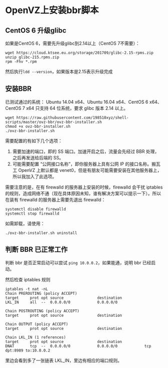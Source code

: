 # OpenVZ上安装bbr脚本

## CentOS 6 升级glibc

如果是CentOS 6，需要先升级glibc到2.14以上（CentOS 7不需要）：

```
wget https://cloud.ktsee.eu.org/storage/201709/glibc-2.15-rpms.zip
unzip glibc-215.rpms.zip
rpm -Fhv *.rpm
```
然后执行`ldd --version`，如果版本是2.15表示升级完成

## 安装BBR

已测试通过的系统： Ubuntu 14.04 x64、Ubuntu 16.04 x64、CentOS 6 x64、CentOS 7 x64 只支持 64 位系统，要求 glibc 版本 2.14 以上。

```
wget https://raw.githubusercontent.com/198510xyz/shell-scripts/master/ovz-bbr/ovz-bbr-installer.sh
chmod +x ovz-bbr-installer.sh
./ovz-bbr-installer.sh
```

需要配置的有如下几个选项：

1. 需要加速的端口，即的 SS 端口。加速开启之后，流量会先经过 BBR 处理，之后再发送给后端的 SS。
2. 可能需要配置 “公网接口名称”，即你服务器上具有公网 IP 的接口名称。搬瓦工 OpenVZ 上默认都是 venet0，但是有朋友可能需要安装在其他服务器上，所以我加入了此选项。

需要注意的是，在有 firewalld 的服务器上安装的时候，firewalld 会干扰 iptables 的规则，造成网络不通（现在具体原因未知，谁有解决方案可以提示一下）。所以在装有 firewalld 的服务器上需要先退出 firewalld：

```
systemctl disable firewalld
systemctl stop firewalld
```

如需卸载，请使用：

```
./ovz-bbr-installer.sh uninstall
```

## 判断 BBR 已正常工作

判断 bbr 是否正常启动可以尝试 `ping 10.0.0.2`，如果能通，说明 bbr 已经启动。

然后检查 iptables 规则

```
iptables -t nat -nL
Chain PREROUTING (policy ACCEPT)
target     prot opt source               destination
LKL_IN     all  --  0.0.0.0/0            0.0.0.0/0
 
Chain POSTROUTING (policy ACCEPT)
target     prot opt source               destination
 
Chain OUTPUT (policy ACCEPT)
target     prot opt source               destination
 
Chain LKL_IN (1 references)
target     prot opt source               destination
DNAT       tcp  --  0.0.0.0/0            0.0.0.0/0            tcp dpt:8989 to:10.0.0.2
```

里边会看到多了一张链表 LKL_IN，里边有相应的端口规则。 
